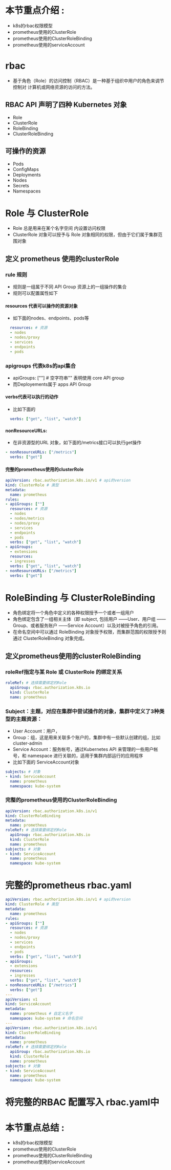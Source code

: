 # 本节重点介绍 :

- k8s的rbac权限模型
- prometheus使用的ClusterRole
- prometheus使用的ClusterRoleBinding
- prometheus使用的serviceAccount

# rbac

- 基于角色（Role）的访问控制（RBAC）是一种基于组织中用户的角色来调节控制对 计算机或网络资源的访问的方法。

## RBAC API 声明了四种 Kubernetes 对象

- Role
- ClusterRole
- RoleBinding
- ClusterRoleBinding

## 可操作的资源

- Pods
- ConfigMaps
- Deployments
- Nodes
- Secrets
- Namespaces

# Role 与 ClusterRole

- Role 总是用来在某个名字空间 内设置访问权限
- ClusterRole 对象可以授予与 Role 对象相同的权限，但由于它们属于集群范围对象

## 定义 prometheus 使用的clusterRole

### rule 规则

- 规则是一组属于不同 API Group 资源上的一组操作的集合
- 规则可以配置属性如下

#### resources 代表可以操作的资源对象

- 如下面的nodes、endpoints、pods等

```yaml
  resources: # 资源
  - nodes
  - nodes/proxy
  - services
  - endpoints
  - pods
```

### apigroups 代表k8s的api集合

- apiGroups: [""] # 空字符串"" 表明使用 core API group
- 而Deployements属于 apps API Group

#### verbs代表可以执行的动作

- 比如下面的

```yaml
  verbs: ["get", "list", "watch"] 
```

#### nonResourceURLs:

- 在非资源型的URL 对象，如下面的/metrics接口可以执行get操作

```yaml
- nonResourceURLs: ["/metrics"]
  verbs: ["get"]
```

#### 完整的prometheus使用的clusterRole

```yaml
apiVersion: rbac.authorization.k8s.io/v1 # api的version
kind: ClusterRole # 类型
metadata:
  name: prometheus
rules:
- apiGroups: [""]
  resources: # 资源
  - nodes
  - nodes/metrics  
  - nodes/proxy
  - services
  - endpoints
  - pods
  verbs: ["get", "list", "watch"] 
- apiGroups:
  - extensions
  resources:
  - ingresses
  verbs: ["get", "list", "watch"]
- nonResourceURLs: ["/metrics"]
  verbs: ["get"]
```

# RoleBinding 与 ClusterRoleBinding

- 角色绑定将一个角色中定义的各种权限授予一个或者一组用户
- 角色绑定包含了一组相关主体（即 subject, 包括用户 ——User、用户组 ——Group、或者服务账户 ——Service Account）以及对被授予角色的引用。
- 在命名空间中可以通过 RoleBinding 对象授予权限，而集群范围的权限授予则通过 ClusterRoleBinding 对象完成。

## 定义prometheus使用的clusterRoleBinding

### roleRef指定与某 Role 或 ClusterRole 的绑定关系

```yaml
roleRef: # 选择需要绑定的Role
  apiGroup: rbac.authorization.k8s.io
  kind: ClusterRole
  name: prometheus
```

### Subject：主题，对应在集群中尝试操作的对象，集群中定义了3种类型的主题资源：

- User Account：用户，
- Group：组，这是用来关联多个账户的，集群中有一些默认创建的组，比如cluster-admin
- Service Account：服务帐号，通过Kubernetes API 来管理的一些用户帐号，和 namespace 进行关联的，适用于集群内部运行的应用程序
- 比如下面的 ServiceAccount对象

```yaml
subjects: # 对象
- kind: ServiceAccount
  name: prometheus
  namespace: kube-system
```

### 完整的prometheus使用的ClusterRoleBinding

```yaml
apiVersion: rbac.authorization.k8s.io/v1
kind: ClusterRoleBinding
metadata:
  name: prometheus
roleRef: # 选择需要绑定的Role
  apiGroup: rbac.authorization.k8s.io
  kind: ClusterRole
  name: prometheus
subjects: # 对象
- kind: ServiceAccount
  name: prometheus
  namespace: kube-system
```

# 完整的prometheus rbac.yaml

```yaml
apiVersion: rbac.authorization.k8s.io/v1 # api的version
kind: ClusterRole # 类型
metadata:
  name: prometheus
rules:
- apiGroups: [""]
  resources: # 资源
  - nodes
  - nodes/proxy
  - services
  - endpoints
  - pods
  verbs: ["get", "list", "watch"] 
- apiGroups:
  - extensions
  resources:
  - ingresses
  verbs: ["get", "list", "watch"]
- nonResourceURLs: ["/metrics"]
  verbs: ["get"]
---
apiVersion: v1
kind: ServiceAccount
metadata:
  name: prometheus # 自定义名字
  namespace: kube-system # 命名空间
---
apiVersion: rbac.authorization.k8s.io/v1
kind: ClusterRoleBinding
metadata:
  name: prometheus
roleRef: # 选择需要绑定的Role
  apiGroup: rbac.authorization.k8s.io
  kind: ClusterRole
  name: prometheus
subjects: # 对象
- kind: ServiceAccount
  name: prometheus
  namespace: kube-system

```

# 将完整的RBAC 配置写入 rbac.yaml中

# 本节重点总结 :

- k8s的rbac权限模型
- prometheus使用的ClusterRole
- prometheus使用的ClusterRoleBinding
- prometheus使用的serviceAccount